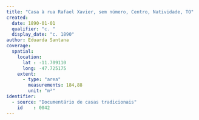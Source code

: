 ```yaml
---
title: "Casa à rua Rafael Xavier, sem número, Centro, Natividade, TO"
created:
  date: 1890-01-01
  qualifier: "c. "
  display_date: "c. 1890"
author: Eduarda Santana
coverage:
  spatial:
    location:
      lat : -11.709110
      long: -47.725175
    extent:
      - type: "area"
        measurements: 184,88
        unit: "m²"
identifier:
  - source: "Documentário de casas tradicionais"
    id    : 0042
---
```

